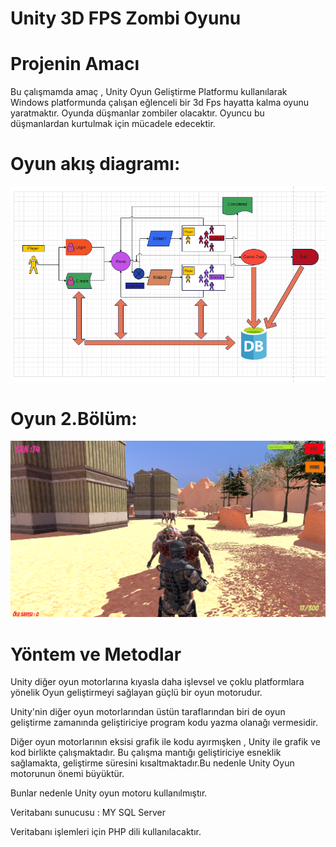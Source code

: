 # Unity 3D FPS Zombi Oyunu

# Projenin Amacı 
 Bu çalışmamda amaç , Unity Oyun Geliştirme Platformu kullanılarak Windows platformunda çalışan eğlenceli bir 3d Fps  hayatta kalma oyunu yaratmaktır. Oyunda 
 düşmanlar zombiler olacaktır. Oyuncu bu düşmanlardan kurtulmak için mücadele edecektir.

# Oyun akış diagramı:
![diagram](https://github.com/HasanEren72/ZombieGame3D/blob/main/Images/Diagram.png)

# Oyun 2.Bölüm:
![diagram](https://github.com/HasanEren72/ZombieGame3D/blob/main/Images/2.bolum.png)

# Yöntem ve Metodlar
Unity diğer oyun motorlarına kıyasla daha işlevsel ve çoklu platformlara yönelik Oyun
geliştirmeyi sağlayan güçlü bir oyun motorudur.

Unity'nin diğer oyun motorlarından üstün taraflarından biri de oyun geliştirme zamanında
geliştiriciye program kodu yazma olanağı vermesidir.

Diğer oyun motorlarının eksisi grafik ile kodu ayırmışken , Unity ile grafik ve kod birlikte çalışmaktadır. Bu çalışma mantığı geliştiriciye esneklik
sağlamakta, geliştirme süresini kısaltmaktadır.Bu nedenle Unity Oyun motorunun önemi büyüktür.

Bunlar nedenle Unity oyun motoru kullanılmıştır.

Veritabanı sunucusu : MY SQL Server

Veritabanı işlemleri için  PHP dili kullanılacaktır.